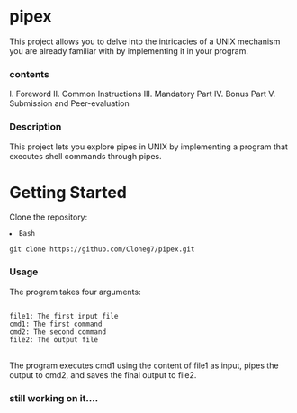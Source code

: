# pipex
This project allows you to delve into the intricacies of a UNIX mechanism you are already familiar with by implementing it in your program.

### contents
<si> I. Foreword<si>
<si> II. Common Instructions<si>
<si> III. Mandatory Part<si>
<si> IV. Bonus Part<si>
<si> V. Submission and Peer-evaluation<si>
</si>

### Description
This project lets you explore pipes in UNIX by implementing a program that executes shell commands through pipes.


<!DOCTYPE html>
<html lang="en">
<head>
    <meta charset="UTF-8">
    <meta name="viewport" content="width=device-width, initial-scale=1.0">
    <title>Clone Repository</title>
</head>
<body>

<div>
    <h1>Getting Started</h1>
    <p>Clone the repository:</p>
    <pre><code id="clone-command"><li>Bash</li>
git clone https://github.com/Cloneg7/pipex.git</code></pre>
    <!-- Button to trigger copy -->
</div>

</body>
</html>

### Usage
The program takes four arguments:

<pre>
<code>
file1: The first input file
cmd1: The first command
cmd2: The second command
file2: The output file
</code>
</pre>

The program executes cmd1 using the content of file1 as input, pipes the output to cmd2, and saves the final output to file2.


### still working on it....
